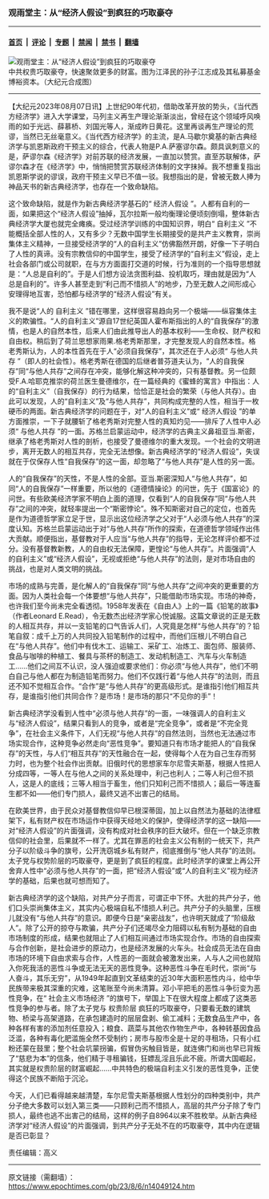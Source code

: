 ### 观雨堂主：从“经济人假设”到疯狂的巧取豪夺

---

#### [首页](../../../..?n14049124) &nbsp;|&nbsp; [评论](../../../../../epoch-comment?n14049124) &nbsp;|&nbsp; [专题](../../../../../epoch-special?n14049124) &nbsp;|&nbsp; [禁闻](../../../../../epoch-news?n14049124) &nbsp;|&nbsp; [禁书](../../../../../books?n14049124) &nbsp;|&nbsp; [翻墙](https://github.com/gfw-breaker/nogfw/blob/master/README.md?n14049124)


<div><img alt="观雨堂主：从“经济人假设”到疯狂的巧取豪夺" class="attachment-djy_600_400 size-djy_600_400 wp-post-image" src="https://i.epochtimes.com/assets/uploads/2019/06/20190118-HUAMING-HONGKONG-02-1.jpg"/>
<div class="caption">
 中共权贵巧取豪夺，快速聚敛更多的财富。图为江泽民的孙子江志成及其私募基金博裕资本。（大纪元合成图）
</div></div><hr/><div class="post_content" id="artbody" itemprop="articleBody">
 <!-- article content begin -->
 <p>
  【大纪元2023年08月07日讯】上世纪90年代初，借助改革开放的势头，《当代西方经济学》进入大学课堂，马列主义再生产理论渐渐淡出，曾经在这个领域呼风唤雨的如于光远、薛慕桥、刘国光等人，渐成昨日黄花。这里再谈再生产理论的荒谬，当然已无丝毫意义。《当代西方经济学》的主流，是A.马歇尔奠基的新古典经济学与凯恩斯政府干预主义的综合，代表人物是P.A.萨塞谬尔森。颇具讽刺意义的是，萨谬尔森《经济学》对前苏联的经济发展，一直加以赞赏。直至苏联解体，萨谬尔森才在《经济学》中，悄悄把赞赏苏联经济体制的文字抹掉。我不想重复指出凯恩斯学说的谬误，政府干预主义早已不值一驳。我想指出的是，曾被无数人捧为神品天书的新古典经济学，也存在一个致命缺陷。
 </p>
 <p>
  这个致命缺陷，就是作为新古典经济学基石的“
  <ok href="https://www.epochtimes.com/gb/tag/%E7%BB%8F%E6%B5%8E%E4%BA%BA%E5%81%87%E8%AE%BE.html">
   经济人假设
  </ok>
  ”。人都有自利的一面，如果把这个“经济人假设”抽掉，瓦尔拉斯一般均衡理论便顷刻倒塌，整体新古典经济学大厦也就完全瘫痪。受过经济学训练的中国知识界，明白“
  <ok href="https://www.epochtimes.com/gb/tag/%E8%87%AA%E5%88%A9%E4%B8%BB%E4%B9%89.html">
   自利主义
  </ok>
  ”不能概括全部人性的人，又有多少？无数中国学生长期接受的是共产主义教育，崇尚集体主义精神，一旦接受经济学的“人的自利主义”仿佛豁然开朗，好像一下子明白了人性的真谛。没有宗教信仰的中国学生，接受了经济学的“自利主义”假设，走上社会各部门或公司就职，在与方方面面打交道的时候，行为准则的一个指导思想就是：“人总是自利的”。于是人们想方设法贪图利益、投机取巧，理由就是因为“人总是自利的”。许多人甚至走到“利己而不惜损人”的地步，乃至无数人之间形成心安理得地互害，恐怕都与经济学的“经济人假设”有关。
 </p>
 <p>
  我不是说“人的
  <ok href="https://www.epochtimes.com/gb/tag/%E8%87%AA%E5%88%A9%E4%B8%BB%E4%B9%89.html">
   自利主义
  </ok>
  ”错在哪里，这样很容易趋向另一个极端——纵容集体主义的欺骗性。“人的自利主义”源自17世纪英国人霍布斯指出的人的“自我保存”的激情，也是人的自然本性，后来人们由此推导出人的基本权利——生命权、财产权和自由权。稍后到了荷兰思想家雨果.格老秀斯那里，才完整发现人的自然本性。格老秀斯认为，人的本性首先在于人“必须自我保存”，其次还在于人必须“
  <ok href="https://www.epochtimes.com/gb/tag/%E4%B8%8E%E4%BB%96%E4%BA%BA%E5%85%B1%E5%AD%98.html">
   与他人共存
  </ok>
  ”（即人的社会性）。格老秀斯在德国的后继者普芬道夫认为，“人的自我保存”同“与他人共存”之间存在冲突，能够化解这种冲突的，只有基督教。另一位颇受F.A.哈耶克推崇的荷兰医生曼德维尔，在一篇经典的《蜜蜂的寓言》中指出：人的“自利主义”（自我保存）的行为结果，恰恰正是社会的繁荣（与他人共存）。由此可以发现，人的“自利主义”及“与他人共存”，共同构成完整的人性，相当于一枚硬币的两面。新古典经济学的问题在于，对“人的自利主义”或“
  <ok href="https://www.epochtimes.com/gb/tag/%E7%BB%8F%E6%B5%8E%E4%BA%BA%E5%81%87%E8%AE%BE.html">
   经济人假设
  </ok>
  ”的单方面推崇，一下子就腰斩了格老秀斯对完整人性的真知灼见——排斥了人性中人必须“
  <ok href="https://www.epochtimes.com/gb/tag/%E4%B8%8E%E4%BB%96%E4%BA%BA%E5%85%B1%E5%AD%98.html">
   与他人共存
  </ok>
  ”的一面。苏格兰启蒙运动中，经济学的古典主义鼻祖亚当.斯密，继承了格老秀斯对人性的剖析，也接受了曼德维尔的重大发现。一个社会的文明进步，离开无数人的相互共存，完全无法想像。新古典经济学的“经济人假设”，失误就在于仅保存人性“自我保存”的这一面，却忽略了“与他人共存”是人性的另一面。
 </p>
 <p>
  人的“自我保存”的天性，不是人性的全部。亚当.斯密深知人“与他人共存”，如同“人的自我保存”一样重要，所以他的《道德情操论》的问世，先于《国富论》的问世。有些欧美经济学家不明白上面的道理，仅看到“人的自我保存”同“与他人共存”之间的冲突，就轻率提出一个“斯密悖论”。殊不知斯密对自己的定位，也首先是作为道德哲学家立足于世，显示出这位经济学之父对于“人必须与他人共存”的深度认知。苏格兰启蒙运动出于对“与他人共存”所作的探索，在道德哲学领域作出伟大贡献。顺便指出，基督教对于人应当“与他人共存”的指导，无论怎样评价都不过分。没有基督教新教，人的自由权无法保障，更惶论“与他人共存”。片面强调“人的自利主义”或“经济人假设”，无视或拒绝“与他人共存”的法则，是对市场自由的挑战，也是对人类文明的挑战。
 </p>
 <p>
  市场的成熟与完善，是化解人的“自我保存”同“与他人共存”之间冲突的更重要的方面。因为人类社会每一个体要想“与他人共存”，只能借助市场实现。市场的神奇，也许我们至今尚未完全看透彻。1958年发表在《自由人》上的一篇《铅笔的故事》（作者Leonard E.Read），令无数杰出经济学家心悦诚服。这篇文章说的正是无数的人相互共存，并以一支铅笔的口气告诉人们，人究竟是怎样“与他人共存”的？铅笔自叙：成千上万的人共同投入铅笔制作的过程中，而他们压根儿不明白自己在“与他人共存”。他们中有伐木工、运输工、采矿工、冶炼工、面包师、服装师、食品与咖啡的种植工、餐具与茶杯的制造工、发动机制造工、汽车与火车制造工……他们之间互不认识，没人强迫或要求他们：你必须“与他人共存”，他们不明白自己与他人都在为制造铅笔而努力。他们不仅践行着“与他人共存”的法则，而且还不知不觉相互合作。“合作”是“与他人共存”的更高级形式。是谁指引他们相互共存，是谁指引他们共同合作？是市场！是市场的那只“不见你的手”！
 </p>
 <p>
  新古典经济学没看到人性中“必须与他人共存”的一面，一味强调人的自利主义与“经济人假设”，结果只看到人的竞争，或者是“完全竞争”，或者是“不完全竞争”，在社会主义条件下，人们无视“与他人共存”的自然法则，当然也无法通过市场实现合作，这种竞争必然走向“恶性竞争”。要知道只有市场才能把人的“自我保存”的天性，与人们“相互共存”的天性融合在一起，使得每个人在为自己生存而努力时，也为整个社会作出贡献。旧俄时代的思想家车尔尼雪夫斯基，根据人性把人分成四等，一等人在与他人之间的关系处理中，利己也利人；二等人利己但不损人，这是人的底线；三等人相当于畜生，他们只知利己而不惜损人；最后一等连畜生都不如——他们专门损人，最终又逃不出害己的结局。
 </p>
 <p>
  在欧美世界，由于民众对基督教信仰早已根深蒂固，加上以自然法为基础的法律框架下，私有财产权在市场运作中获得天经地义的保护，使得经济学的这一缺陷——对“经济人假设”的片面强调，没有构成对社会秩序的巨大破坏。但在一个缺乏宗教信仰的社会里，后果就不一样了。尤其在罪恶的社会主义公有制的一统天下，共产分子以阶级斗争的旗号，公开洗窃城乡私有财产，彻底推倒与“他人共存”的法则。太子党与权势阶层的巧取豪夺，更是到了疯狂的程度。此时经济学的课堂上再公开舍弃人性中“必须与他人共存”的一面，把“经济人假设”或“人的自利主义”视为经济学的基础，后果也就可想而知了。
 </p>
 <p>
  新古典经济学的这个缺陷，对共产分子而言，可谓正中下怀。大批的共产分子，他们口头崇尚集体主义，其实内心极端自私不惜损人利己。共产分子的头脑里，压根儿就没有“与他人共存”的意识。即便今日是“亲密战友”，也许明天就成了“阶级敌人”。除了公开的掠夺与欺骗，共产分子们还竭尽全力阻碍以私有制为基础的自由市场制度的形成，结果也就阻止了人们相互间通过市场实现合作。市场的自由探索与合作创新，是社会进步的原动力，也是经济发展的火车头。社会成员无法在自由市场的环境下自由求索与合作，人性恶的一面就会被激发出来，人与人之间也就陷入你死我活的恶性斗争或无法无天的恶性竞争。这种恶性斗争在毛时代，崇尚“与人奋斗，其乐无穷”，从1949年起直到文革结束的近30年大面积恶性内斗，给中华民族带来极其深重的灾难，这笔账至今尚未清算。邓小平把毛的恶性斗争衍变为恶性竞争，在“
  <ok href="https://www.epochtimes.com/gb/tag/%E7%A4%BE%E4%BC%9A%E4%B8%BB%E4%B9%89%E5%B8%82%E5%9C%BA%E7%BB%8F%E6%B5%8E.html">
   社会主义市场经济
  </ok>
  ”的旗号下，举国上下在很大程度上都成了这类恶性竞争的参与者。除了太子党与
  <ok href="https://www.epochtimes.com/gb/tag/%E6%9D%83%E8%B4%B5%E9%98%B6%E5%B1%82.html">
   权贵阶层
  </ok>
  疯狂的巧取豪夺，只要看无数的建筑物、桥梁与高架道路，在承包建造时的层层盘剥、偷工减料；无数食品生产中，各种各样有害的添加剂任意投入；粮食、蔬菜与其他农作物生产中，各种转基因食品泛滥，各种有毒化肥滥施全然不受制约；房市与股市全是十足的寻租场，只有小红粉还蒙在鼓里；整个社会坑蒙拐骗，假冒伪劣触目皆是，就连佛门和尚也早已背叛了“慈悲为本”的信条，他们精于寻租骗钱，狂嫖乱淫且乐此不疲。所谓大国崛起，其实就是权贵阶层的财富崛起……中共特色的极端自利主义引发的恶性竞争，正使得这个民族不断陷于沉沦。
 </p>
 <p>
  今天，人们已看得越来越清楚，车尔尼雪夫斯基根据人性划分的四种类别中，共产分子绝大多数可以划入第三类——只顾利己而不惜损人，高层的共产分子除了专门损人，最终也逃不出害己的结局，这样的例子自8964以来不胜枚举。从新古典经济学对“经济人假设”的片面强调，到共产分子无处不在的巧取豪夺，其中内在逻辑是否已彰显？
 </p>
 <p>
  责任编辑：高义
 </p>
 <!-- article content end -->
 <div id="below_article_ad">
 </div>
</div>


---

原文链接（需翻墙）：https://www.epochtimes.com/gb/23/8/6/n14049124.htm
